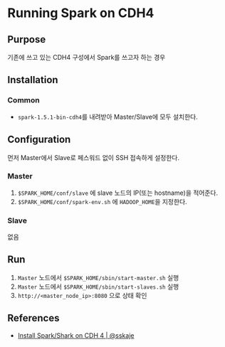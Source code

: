 # Running Spark on CDH4

## Purpose
기존에 쓰고 있는 CDH4 구성에서 Spark를 쓰고자 하는 경우

## Installation

### Common
* `spark-1.5.1-bin-cdh4`를 내려받아 Master/Slave에 모두 설치한다.

## Configuration
먼저 Master에서 Slave로 페스워드 없이 SSH 접속하게 설정한다.

### Master
1. `$SPARK_HOME/conf/slave` 에 slave 노드의 IP(또는 hostname)을 적어준다.
2. `$SPARK_HOME/conf/spark-env.sh` 에 `HADOOP_HOME`을 지정한다.

### Slave
없음

## Run
1. `Master` 노드에서 `$SPARK_HOME/sbin/start-master.sh` 실행
2. `Master` 노드에서 `$SPARK_HOME/sbin/start-slaves.sh` 실행
3. `http://<master_node_ip>:8080` 으로 상태 확인


## References
* [Install Spark/Shark on CDH 4 | @sskaje](https://sskaje.me/2014/02/install-spark-shark-cdh-4/)

